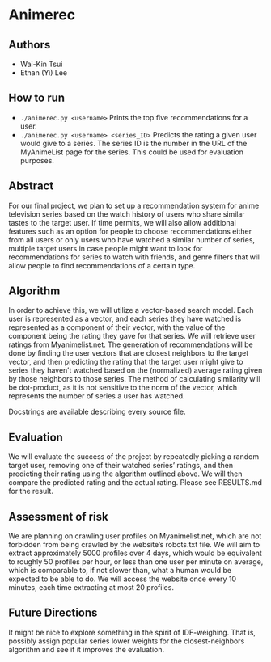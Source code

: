 # Animerec

## Authors

- Wai-Kin Tsui
- Ethan (Yi) Lee

## How to run

* `./animerec.py <username>` Prints the top five recommendations for a user.
* `./animerec.py <username> <series_ID>`
Predicts the rating a given user would give to a series.
The series ID is the number in the URL of the MyAnimeList page for the series.
This could be used for evaluation purposes.

## Abstract

For our final project, we plan to set up a recommendation system for anime television series based on
the watch history of users who share similar tastes to the target user. If time permits, we will also allow
additional features such as an option for people to choose recommendations either from all users or
only users who have watched a similar number of series, multiple target users in case people might
want to look for recommendations for series to watch with friends, and genre filters that will allow
people to find recommendations of a certain type.

## Algorithm

In order to achieve this, we will utilize a vector-based search model. Each user is represented as a
vector, and each series they have watched is represented as a component of their vector, with the value
of the component being the rating they gave for that series. We will retrieve user ratings from
Myanimelist.net. The generation of recommendations will be done by finding the user vectors that are
closest neighbors to the target vector, and then predicting the rating that the target user might give to
series they haven’t watched based on the (normalized) average rating given by those neighbors to those series.
The method of calculating similarity will be dot-product, as it is not sensitive to the norm of the
vector, which represents the number of series a user has watched.

Docstrings are available describing every source file.

## Evaluation

We will evaluate the success of the project by repeatedly picking a random target user, removing one of
their watched series’ ratings, and then predicting their rating using the algorithm outlined above. We
will then compare the predicted rating and the actual rating. Please see RESULTS.md for the result.

## Assessment of risk

We are planning on crawling user profiles on Myanimelist.net, which are not forbidden from being
crawled by the website’s robots.txt file. We will aim to extract approximately 5000 profiles over 4 days,
which would be equivalent to roughly 50 profiles per hour, or less than one user per minute on average,
which is comparable to, if not slower than, what a human would be expected to be able to do. We will
access the website once every 10 minutes, each time extracting at most 20 profiles.

## Future Directions

It might be nice to explore something in the spirit of IDF-weighing.
That is, possibly assign popular series lower weights for the closest-neighbors
algorithm and see if it improves the evaluation.
